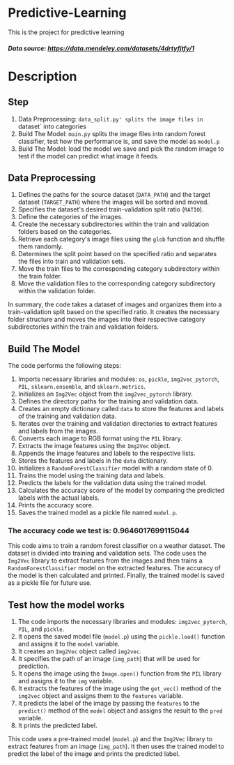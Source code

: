 # Predictive-Learning
This is the project for predictive learning

##### Data source: https://data.mendeley.com/datasets/4drtyfjtfy/1

# Description

## Step
1. Data Preprocessing: `data_split.py' splits the image files in `dataset` into categories
2. Build The Model: `main.py` splits the image files into random forest classifier, test how the performance is, and save the model as `model.p`
3. Build The Model: load the model we save and pick the random image to test if the model can predict what image it feeds.

## Data Preprocessing

1. Defines the paths for the source dataset (`DATA_PATH`) and the target dataset (`TARGET_PATH`) where the images will be sorted and moved.
2. Specifies the dataset's desired train-validation split ratio (`RATIO`).
3. Define the categories of the images.
4. Create the necessary subdirectories within the train and validation folders based on the categories.
5. Retrieve each category's image files using the `glob` function and shuffle them randomly.
6. Determines the split point based on the specified ratio and separates the files into train and validation sets.
7. Move the train files to the corresponding category subdirectory within the train folder.
8. Move the validation files to the corresponding category subdirectory within the validation folder.

In summary, the code takes a dataset of images and organizes them into a train-validation split based on the specified ratio. It creates the necessary folder structure and moves the images into their respective category subdirectories within the train and validation folders.


## Build The Model
The code performs the following steps:

1. Imports necessary libraries and modules: `os`, `pickle`, `img2vec_pytorch`, `PIL`, `sklearn.ensemble`, and `sklearn.metrics`.
2. Initializes an `Img2Vec` object from the `img2vec_pytorch` library.
3. Defines the directory paths for the training and validation data.
4. Creates an empty dictionary called `data` to store the features and labels of the training and validation data.
5. Iterates over the training and validation directories to extract features and labels from the images.
6. Converts each image to RGB format using the `PIL` library.
7. Extracts the image features using the `Img2Vec` object.
8. Appends the image features and labels to the respective lists.
9. Stores the features and labels in the `data` dictionary.
10. Initializes a `RandomForestClassifier` model with a random state of 0.
11. Trains the model using the training data and labels.
12. Predicts the labels for the validation data using the trained model.
13. Calculates the accuracy score of the model by comparing the predicted labels with the actual labels.
14. Prints the accuracy score.
15. Saves the trained model as a pickle file named `model.p`.
### The accuracy code we test is: 0.9646017699115044

This code aims to train a random forest classifier on a weather dataset. The dataset is divided into training and validation sets. The code uses the `Img2Vec` library to extract features from the images and then trains a `RandomForestClassifier` model on the extracted features. The accuracy of the model is then calculated and printed. Finally, the trained model is saved as a pickle file for future use.


## Test how the model works

1. The code imports the necessary libraries and modules: `img2vec_pytorch`, `PIL`, and `pickle`.
2. It opens the saved model file (`model.p`) using the `pickle.load()` function and assigns it to the `model` variable.
3. It creates an `Img2Vec` object called `img2vec`.
4. It specifies the path of an image (`img_path`) that will be used for prediction.
5. It opens the image using the `Image.open()` function from the `PIL` library and assigns it to the `img` variable.
6. It extracts the features of the image using the `get_vec()` method of the `img2vec` object and assigns them to the `features` variable.
7. It predicts the label of the image by passing the `features` to the `predict()` method of the `model` object and assigns the result to the `pred` variable.
8. It prints the predicted label.

This code uses a pre-trained model (`model.p`) and the `Img2Vec` library to extract features from an image (`img_path`). It then uses the trained model to predict the label of the image and prints the predicted label.



